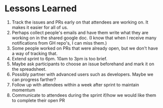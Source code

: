 # Lessons Learned

1.  Track the issues and PRs early on that attendees are working on.  It makes it easier for all of us.
2.  Perhaps collect people's emails and have them write what they are working on in the shared google doc.  (I know that when I receive many notifications from GH repo's, I can miss them.)
3.  Some people worked on PRs that were already open, but we don't have a way of tracking that.
4.  Extend sprint to 6pm.  10am to 3pm is too brief.
5.  Maybe ask participants to choose an issue beforehand and mark it on the spreadsheet.
6.  Possibly partner with advanced users such as developers.  Maybe we can progress farther?
7.  Follow up with attendees within a week after sprint to maintain momentum
8.  Communicate to attendees during the sprint if/how we would like them to complete their open PR
